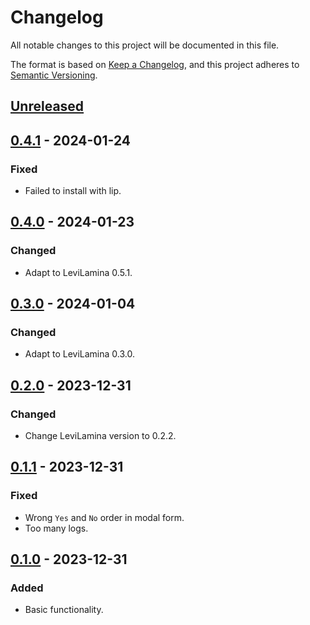 # Changelog

All notable changes to this project will be documented in this file.

The format is based on [Keep a Changelog](https://keepachangelog.com/en/1.0.0/),
and this project adheres to [Semantic Versioning](https://semver.org/spec/v2.0.0.html).

## [Unreleased]

## [0.4.1] - 2024-01-24

### Fixed

- Failed to install with lip.

## [0.4.0] - 2024-01-23

### Changed

- Adapt to LeviLamina 0.5.1.

## [0.3.0] - 2024-01-04

### Changed

- Adapt to LeviLamina 0.3.0.

## [0.2.0] - 2023-12-31

### Changed

- Change LeviLamina version to 0.2.2.

## [0.1.1] - 2023-12-31

### Fixed

- Wrong `Yes` and `No` order in modal form.
- Too many logs.

## [0.1.0] - 2023-12-31

### Added

- Basic functionality.

[Unreleased]: https://github.com/futrime/better-suicide/compare/v0.4.1...HEAD
[0.4.1]: https://github.com/futrime/better-suicide/compare/v0.4.0...v0.4.1
[0.4.0]: https://github.com/futrime/better-suicide/compare/v0.3.0...v0.4.0
[0.3.0]: https://github.com/futrime/better-suicide/compare/v0.2.0...v0.3.0
[0.2.0]: https://github.com/futrime/better-suicide/compare/v0.1.1...v0.2.0
[0.1.1]: https://github.com/futrime/better-suicide/compare/v0.1.0...v0.1.1
[0.1.0]: https://github.com/futrime/better-suicide/releases/tag/v0.1.0

